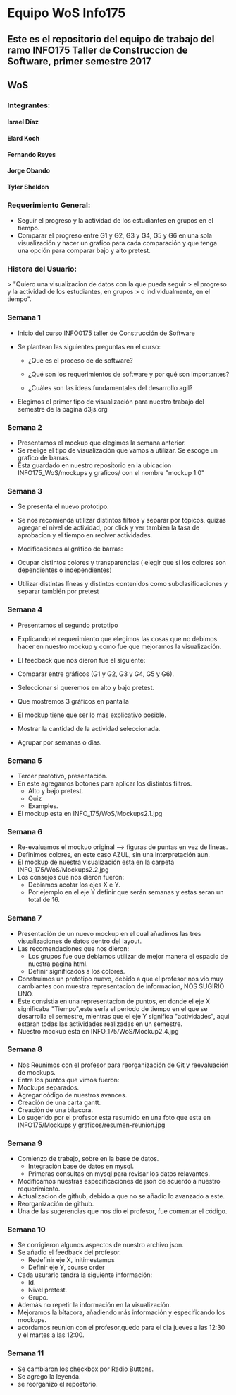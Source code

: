 <h1>Equipo WoS Info175 </h1>

<h2>Este es el repositorio del equipo de trabajo del ramo INFO175 Taller de Construccion de Software, primer semestre 2017 </h2>

<h2>WoS </h2>

<h3>Integrantes: 	</h3>
  <p>
    <h4>Israel Díaz</h4>
    <h4>Elard Koch</h4>
    <h4>Fernando Reyes</h4>
    <h4>Jorge Obando</h4>
    <h4>Tyler Sheldon</h4>
  </p>


  


<h3>Requerimiento General: </h3>

* Seguir el progreso y la actividad de los estudiantes en grupos en el tiempo. 
* Comparar el progreso entre G1 y G2, G3 y G4, G5 y G6 en una sola visualización y hacer un grafico para cada comparación y que tenga una opción para comparar bajo y alto pretest. 

<h3>Histora del Usuario: </h3>
  > "Quiero una visualizacion de datos con la que pueda seguir 
  > el progreso y la actividad de los estudiantes, en grupos 
  > o individualmente, en el tiempo".

<h3>Semana 1</h3>

* Inicio del curso INFO0175 taller de Construcción de Software 
* Se plantean las siguientes preguntas en el curso:

  * ¿Qué es el proceso de de software?
  
  * ¿Qué son los requerimientos de software y por qué son importantes?
  
  * ¿Cuáles son las ideas fundamentales del desarrollo agil?
 
* Elegimos el primer tipo de visualización para nuestro trabajo del semestre de la pagina d3js.org
  
<h3>Semana 2</h3>

* Presentamos el mockup que elegimos la semana anterior. 
* Se reelige el tipo de visualización que vamos a utilizar. Se escoge un grafico de barras.
* Esta guardado en nuestro repositorio en la ubicacion INFO175_WoS/mockups y graficos/ con el nombre "mockup 1.0"


<h3>Semana 3</h3>

* Se presenta el nuevo prototipo.
* Se nos recomienda utilizar distintos filtros y separar por tópicos, quizás agregar el nivel de actividad, por click y ver tambien la tasa de aprobacion y el tiempo en reolver actividades.
* Modificaciones al gráfico de barras:

* Ocupar distintos colores y transparencias ( elegir que si los colores son dependientes o independientes)
* Utilizar distintas líneas y distintos contenidos como subclasificaciones y separar también por pretest
  
<h3>Semana 4</h3>

* Presentamos el segundo prototipo 
* Explicando el requerimiento que elegimos las cosas que no debimos hacer en nuestro mockup y como fue que mejoramos la visualización. 
* El feedback que nos dieron fue el siguiente:

* Comparar entre gráficos (G1 y G2, G3 y G4, G5 y G6).
* Seleccionar si queremos en alto y bajo pretest.
* Que mostremos 3 gráficos en pantalla
* El mockup tiene que ser lo más explicativo posible.
* Mostrar la cantidad de la actividad seleccionada.
* Agrupar por semanas o días.
    
<h3>Semana 5</h3>

* Tercer prototivo, presentación.
* En este agregamos botones para aplicar los distintos filtros.
  * Alto y bajo pretest.
  * Quiz
  * Examples.
* El mockup esta en INFO_175/WoS/Mockups2.1.jpg

<h3>Semana 6</h3>

* Re-evaluamos el mockuo original --> figuras de puntas en vez de lineas. 
* Definimos colores, en este caso AZUL, sin una interpretación aun.
* El mockup de nuestra visualización esta en la carpeta INFO_175/WoS/Mockups2.2.jpg
* Los consejos que nos dieron fueron:
   * Debiamos acotar los ejes X e Y.
   * Por ejemplo en el eje Y definir que serán semanas y estas seran un total de 16.

<h3>Semana 7</h3>

* Presentación de un nuevo mockup en el cual añadimos las tres visualizaciones de datos dentro del layout.
* Las recomendaciones que nos dieron:
  * Los grupos fue que debiamos utilizar de mejor manera el espacio de nuestra pagina html.
  * Definir significados a los colores. 
* Construimos un prototipo nuevo, debido a que el profesor nos vio muy cambiantes con muestra representacion de informacion, NOS SUGIRIO UNO. 
* Este consistia en una representacion de puntos, en donde el eje X significaba "Tiempo",este sería el periodo de tiempo en el que se desarrolla el semestre, mientras que el eje Y significa "actividades", aqui estaran todas las actividades realizadas en un semestre.
* Nuestro mockup esta en INFO_175/WoS/Mockup2.4.jpg
   
<h3>Semana 8</h3>

* Nos Reunimos con el profesor para reorganización de Git y reevaluación de mockups. 
* Entre los puntos que vimos fueron: 
* Mockups separados. 
* Agregar código de nuestros avances.
* Creación de una carta gantt.
* Creación de una bítacora. 
* Lo sugerido por el profesor esta resumido en una foto que esta en INFO175/Mockups y graficos/resumen-reunion.jpg

<h3>Semana 9</h3>

*  Comienzo de trabajo, sobre en la base de datos.
   *  Integración base de datos en mysql.
   *  Primeras consultas en mysql para revisar los datos relavantes.
*  Modificamos nuestras especificaciones de json de acuerdo a nuestro requerimiento.
*  Actualizacion de github, debido a que no se añadio lo avanzado a este.
*  Reorganización de github.
*  Una de las sugerencias que nos dio el profesor, fue comentar el código.

<h3>Semana 10</h3>

* Se corrigieron algunos aspectos de nuestro archivo json.
* Se añadio el feedback del profesor.
  *  Redefinir eje X, initimestamps
  *  Definir eje Y, course order
* Cada usurario tendra la siguiente información:
  *  Id.
  *  Nivel pretest.
  *  Grupo.
* Además no repetir la información en la visualización.
* Mejoramos la bítacora, añadiendo más información y especificando los mockups.
* acordamos reunion con el profesor,quedo para el dia jueves a las 12:30 y el martes a las 12:00.

<h3>Semana 11</h3>

* Se cambiaron los checkbox por Radio Buttons.
* Se agrego la leyenda.
* se reorganizo el repostorio.
